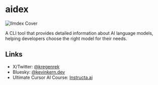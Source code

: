 # aidex

![llmdex Cover](/public/cover.jpeg)

A CLI tool that provides detailed information about AI language models, helping developers choose the right model for their needs.


## Links

- X/Twitter: [@kregenrek](https://x.com/kregenrek)
- Bluesky: [@kevinkern.dev](https://bsky.app/profile/kevinkern.dev)
- Ultimate Cursor AI Course: [Instructa.ai](https://www.instructa.ai/en/cursor-ai)
